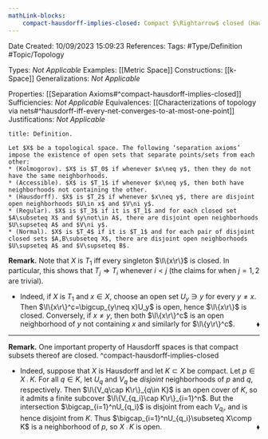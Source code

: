 ```yaml
---
mathLink-blocks:
    compact-hausdorff-implies-closed: Compact $\Rightarrow$ closed (Hausdorff)
---
```


<div class="topSpace"></div>

Date Created: 10/09/2023 15:09:23
References:
Tags: #Type/Definition #Topic/Topology

Types: <i>Not Applicable</i>
Examples: [[Metric Space]]
Constructions: [[k-Space]]
Generalizations: <i>Not Applicable</i>

Properties: [[Separation Axioms#^compact-hausdorff-implies-closed]]
Sufficiencies: <i>Not Applicable</i>
Equivalences: [[Characterizations of topology via nets#^hausdorff-iff-every-net-converges-to-at-most-one-point]]
Justifications: <i>Not Applicable</i>

``` ad-Definition
title: Definition.

Let $X$ be a topological space. The following ‘separation axioms’ impose the existence of open sets that separate points/sets from each other:
* (Kolmogorov). $X$ is $T_0$ if whenever $x\neq y$, then they do not have the same neighborhoods.
* (Accessible). $X$ is $T_1$ if whenever $x\neq y$, then both have neighborhoods not containing the other.
* (Hausdorff). $X$ is $T_2$ if whenever $x\neq y$, there are disjoint open neighborhoods $U\in x$ and $V\ni y$.
* (Regular). $X$ is $T_3$ if it is $T_1$ and for each closed set $A\subseteq X$ and $y\not\in A$, there are disjoint open neighborhoods $U\supseteq A$ and $V\ni y$.
* (Normal). $X$ is $T_4$ if it is $T_1$ and for each pair of disjoint closed sets $A,B\subseteq X$, there are disjoint open neighborhoods $U\supseteq A$ and $V\supseteq B$.

```

<b>Remark.</b> Note that $X$ is $T_1$ iff every singleton $\l\{x\r\}$ is closed. In particular, this shows that $T_j\Rightarrow T_i$ whenever $i<j$ (the claims for when $j=1,2$ are trivial).
* Indeed, if $X$ is $T_1$ and $x\in X$, choose an open set $U_y\ni y$ for every $y\neq x$. Then $\l\{x\r\}^c=\bigcup_{y\neq x}U_y$ is open, hence $\l\{x\r\}$ is closed. Conversely, if $x\neq y$, then both $\l\{x\r\}^c$ is an open neighborhood of $y$ not containing $x$ and similarly for $\l\{y\r\}^c$.<span style="float:right;">$\blacklozenge$</span>

---

<b>Remark.</b> One important property of Hausdorff spaces is that compact subsets thereof are closed. ^compact-hausdorff-implies-closed
* Indeed, suppose that $X$ is Hausdorff and let $K\subset X$ be compact. Let $p\in X\comp K$. For all $q\in K$, let $U_q$ and $V_q$ be <i>disjoint</i> neighborhoods of $p$ and $q$, respectively. Then $\l\{V_q\cap K\r\}_{q\in K}$ is an open cover of $K$, so it admits a finite subcover $\l\{V_{q_i}\cap K\r\}_{i=1}^n$. But the intersection $\bigcap_{i=1}^nU_{q_i}$ is disjoint from each $V_{q_i}$, and is hence disjoint from $K$. Thus $\bigcap_{i=1}^nU_{q_i}\subseteq X\comp K$ is a neighborhood of $p$, so $X\comp K$ is open.<span style="float:right;">$\blacklozenge$</span>
